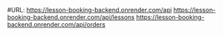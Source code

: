 #URL: https://lesson-booking-backend.onrender.com/api
https://lesson-booking-backend.onrender.com/api/lessons
https://lesson-booking-backend.onrender.com/api/orders
